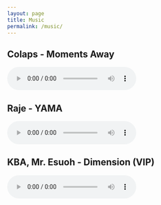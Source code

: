 ```yaml
---
layout: page
title: Music
permalink: /music/
---
```


## Colaps - Moments Away

<audio controls>
  <source src="https://yolobbx.github.io/music/Colaps - Moments Away.mp3" type="audio/mpeg">
</audio>

## Raje - YAMA

<audio controls>
  <source src="https://yolobbx.github.io/music/Raje - YAMA.mp3" type="audio/mpeg">
</audio>

## KBA, Mr. Esuoh - Dimension (VIP)

<audio controls>
  <source src="https://yolobbx.github.io/music/KBA, Mr. Esuoh - Dimension (VIP).mp3" type="audio/mpeg">
</audio>